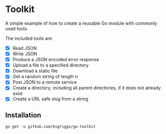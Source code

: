 # Toolkit

A simple example of how to create a reusable Go module with commonly used tools.

The included tools are:

- [x] Read JSON
- [x] Write JSON
- [x] Produce a JSON encoded error response
- [x] Upload a file to a specified directory
- [x] Download a static file
- [x] Get a random string of length n
- [x] Post JSON to a remote service
- [x] Create a directory, including all parent directories, if it does not already exist
- [x] Create a URL safe slug from a string

## Installation

`go get -u github.com/ksgriggs/go-toolkit`
